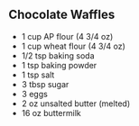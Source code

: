 ## Chocolate Waffles

* 1 cup AP flour (4 3/4 oz)
* 1 cup wheat flour (4 3/4 oz)
* 1/2 tsp baking soda
* 1 tsp baking powder
* 1 tsp salt
* 3 tbsp sugar
* 3 eggs
* 2 oz unsalted butter (melted)
* 16 oz buttermilk

